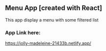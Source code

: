 ## Menu App [created with React]

This app display a menu with some filtered list

### App Link here:

https://jolly-madeleine-21433b.netlify.app/
